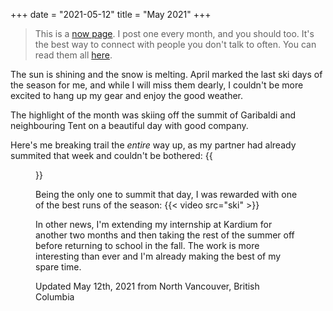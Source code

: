 +++
date = "2021-05-12"
title = "May 2021"
+++

> This is a [now page](https://sive.rs/now). I post one every month, and you should too. It's the best way to connect with people you don't talk to often. You can read them all [here](/now).
<!--more-->

The sun is shining and the snow is melting. April marked the last ski days of the season for me, and while I will miss them dearly, I couldn't be more excited to hang up my gear and enjoy the good weather.

The highlight of the month was skiing off the summit of Garibaldi and neighbouring Tent on a beautiful day with good company.

Here's me breaking trail the *entire* way up, as my partner had already summited that week and couldn't be bothered:
{{<figure src="climb.jpg">}}

Being the only one to summit that day, I was rewarded with one of the best runs of the season:
{{< video src="ski" >}}

In other news, I'm extending my internship at Kardium for another two months and then taking the rest of the summer off before returning to school in the fall. The work is more interesting than ever and I'm already making the best of my spare time.

Updated May 12th, 2021 from North Vancouver, British Columbia
